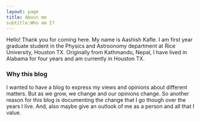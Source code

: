 ```yaml
---
layout: page
title: About me
subtitle:Who am I?
---
```


Hello! Thank you for coming here. My name is Aashish Kafle. I am first year graduate student in the Physics and Astroonomy department at Rice University, Houston TX. Originally from Kathmandu, Nepal, I have lived in Alabama for four years and am currently in Houston TX.





### Why this blog

I wanted to have a blog to express my views and opinions about different matters. But as we grow, we change and our opinions change. So another reason for this blog is documenting the change that I go though over the years I live. And, also maybe give an outlook of me as a person and all that I value. 
